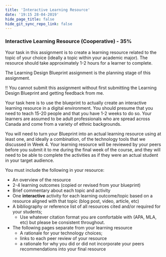 ```yaml
---
title: 'Interactive Learning Resource'
date: '19:15 28-04-2019'
hide_page_title: false
hide_git_sync_repo_link: false
---
```


### Interactive Learning Resource (Cooperative) - 35%

Your task in this assignment is to create a learning resource related to the topic of your choice (ideally a topic within your academic major). The resource should take approximately 1-2 hours for a learner to complete.

The Learning Design Blueprint assignment is the planning stage of this assignment.

!! You cannot submit this assignment without first submitting the Learning Design Blueprint and getting feedback from me.

Your task here is to use the blueprint to actually create an interactive learning resource in a digital environment. You should presume that you need to teach 15-20 people and that you have 1-2 weeks to do so. Your learners are assumed to be adult professionals who are spread across Canada and come from a variety of ethnic backgrounds.

You will need to turn your Blueprint into an actual learning resource using at least one, and ideally a combination, of the technology tools that we discussed in Week 4. Your learning resource will be reviewed by your peers before you submit it to me during the final week of the course, and they will need to be able to complete the activities as if they were an actual student in your target audience.

You must include the following in your resource:

- An overview of the resource
- 2-4 learning outcomes (copied or revised from your blueprint)
- Brief commentary about each topic and activity
- One **interactive** activity for each learning outcome/topic based on a resource aligned with that topic (blog post, video, article, etc)
- A bibliography or reference list of all resources cited and/or required for your students;
  - Use whatever citation format you are comfortable with (APA, MLA, etc) but please be consistent throughout.
- The following pages separate from your learning resource
  - A rationale for your technology choices;
  - links to each peer review of your resource
  - a rationale for why you did or did not incorporate your peers recommendations into your final resource
